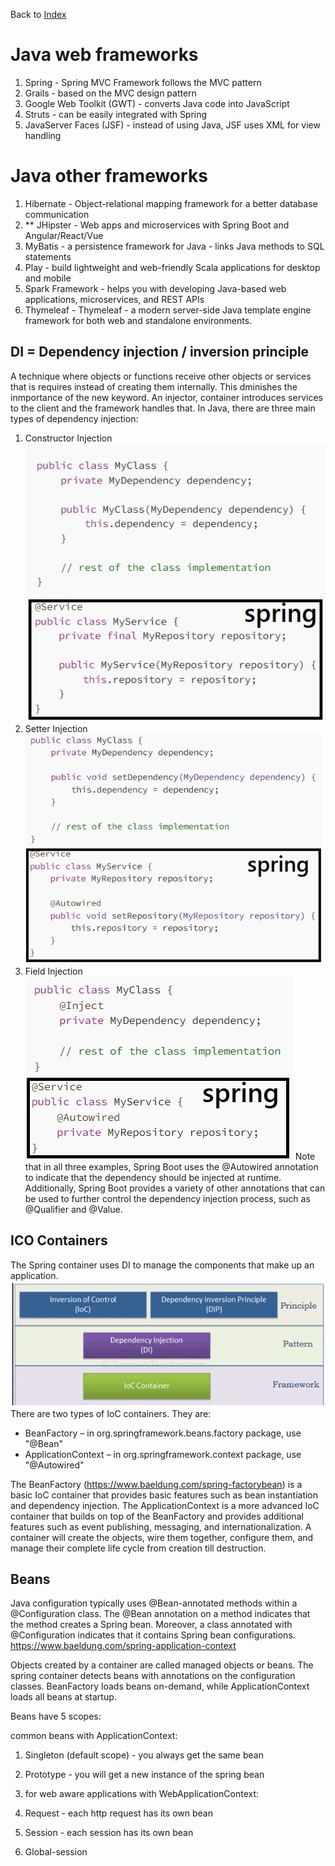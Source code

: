 Back to [Index](0-index.md)

# Java web frameworks
1. Spring - Spring MVC Framework follows the MVC pattern
2. Grails - based on the MVC design pattern
3. Google Web Toolkit (GWT) - converts Java code into JavaScript
4. Struts - can be easily integrated with Spring
5. JavaServer Faces (JSF) - instead of using Java, JSF uses XML for view handling 

# Java other frameworks
1. Hibernate - Object-relational mapping framework for a better database communication
2. ** JHipster - Web apps and microservices with Spring Boot and Angular/React/Vue
3. MyBatis - a persistence framework for Java - links Java methods to SQL statements
4. Play - build lightweight and web-friendly Scala applications for desktop and mobile
5. Spark Framework - helps you with developing Java-based web applications, microservices, and REST APIs
6. Thymeleaf - Thymeleaf - a modern server-side Java template engine framework for both web and standalone environments.

## DI = Dependency injection / inversion principle
A technique where objects or functions receive other objects or services that is requires instead of creating them internally. 
This dminishes the inmportance of the new keyword. An injector, container introduces services to the client and the framework handles that.
In Java, there are three main types of dependency injection:

1. Constructor Injection
![contructor](jpg/1-constructor-injection.jpg)
2. Setter Injection
![setter](jpg/1-setter-injection.jpg)
3. Field Injection
![field](jpg/1-field-injection.jpg)
Note that in all three examples, Spring Boot uses the @Autowired annotation to indicate that the dependency should be injected at runtime. Additionally, Spring Boot provides a variety of other annotations that can be used to further control the dependency injection process, such as @Qualifier and @Value.

## ICO Containers
The Spring container uses DI to manage the components that make up an application.
![img.png](jpg/1-ioc.png)
There are two types of IoC containers. They are:
- BeanFactory – in org.springframework.beans.factory package, use "@Bean"
- ApplicationContext – in org.springframework.context package, use "@Autowired"

The BeanFactory (https://www.baeldung.com/spring-factorybean) is a basic IoC container that 
provides basic features such as bean 
instantiation and dependency injection. The ApplicationContext is a more advanced IoC container that builds on top of the BeanFactory and provides additional features such as event publishing, messaging, and internationalization.
A container will create the objects, wire them together, configure them, and manage their 
complete life cycle from creation till destruction. 

## Beans
Java configuration typically uses @Bean-annotated methods within a @Configuration class. The @Bean annotation on a method indicates that the method creates a Spring bean. Moreover, a class annotated with @Configuration
indicates that it contains Spring bean configurations.
https://www.baeldung.com/spring-application-context

Objects created by a container are called managed objects or beans. The spring container detects beans with annotations on the configuration classes.
BeanFactory loads beans on-demand, while ApplicationContext loads all beans at startup.

Beans have 5 scopes:

common beans with ApplicationContext:
1. Singleton (default scope) - you always get the same bean
2. Prototype - you will get a new instance of the spring bean 

3. for web aware applications with WebApplicationContext:
3. Request - each http request has its own bean
4. Session - each session has its own bean
5. Global-session


